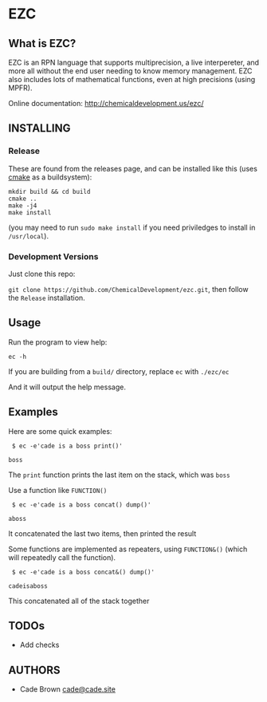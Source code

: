 # EZC

## What is EZC?

EZC is an RPN language that supports multiprecision, a live interpereter, and more all without the end user needing to know memory management. EZC also includes lots of mathematical functions, even at high precisions (using MPFR).


Online documentation: http://chemicaldevelopment.us/ezc/


## INSTALLING

### Release

These are found from the releases page, and can be installed like this (uses [cmake](https://cmake.org/runningcmake/) as a buildsystem):

```
mkdir build && cd build
cmake ..
make -j4
make install
```
(you may need to run `sudo make install` if you need priviledges to install in `/usr/local`).


### Development Versions

Just clone this repo:

`git clone https://github.com/ChemicalDevelopment/ezc.git`, then follow the `Release` installation.


## Usage

Run the program to view help:

`ec -h`

If you are building from a `build/` directory, replace `ec` with `./ezc/ec`

And it will output the help message.

## Examples

Here are some quick examples:

```
 $ ec -e'cade is a boss print()'

boss

```

The `print` function prints the last item on the stack, which was `boss`


Use a function like `FUNCTION()`

```
 $ ec -e'cade is a boss concat() dump()'

aboss

```

It concatenated the last two items, then printed the result


Some functions are implemented as repeaters, using `FUNCTION&()` (which will repeatedly call the function).

```
 $ ec -e'cade is a boss concat&() dump()'

cadeisaboss

```

This concatenated all of the stack together


## TODOs
				 
  * Add checks


## AUTHORS

  * Cade Brown <cade@cade.site>

